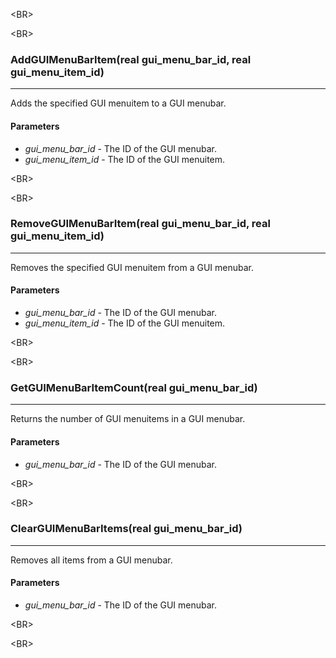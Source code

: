 

&lt;BR&gt;




&lt;BR&gt;


### AddGUIMenuBarItem(real gui\_menu\_bar\_id, real gui\_menu\_item\_id) ###

---

Adds the specified GUI menuitem to a GUI menubar.
#### Parameters ####
  * _gui\_menu\_bar\_id_ - The ID of the GUI menubar.
  * _gui\_menu\_item\_id_ - The ID of the GUI menuitem.


&lt;BR&gt;




&lt;BR&gt;


### RemoveGUIMenuBarItem(real gui\_menu\_bar\_id, real gui\_menu\_item\_id) ###

---

Removes the specified GUI menuitem from a GUI menubar.
#### Parameters ####
  * _gui\_menu\_bar\_id_ - The ID of the GUI menubar.
  * _gui\_menu\_item\_id_ - The ID of the GUI menuitem.


&lt;BR&gt;




&lt;BR&gt;


### GetGUIMenuBarItemCount(real gui\_menu\_bar\_id) ###

---

Returns the number of GUI menuitems in a GUI menubar.
#### Parameters ####
  * _gui\_menu\_bar\_id_ - The ID of the GUI menubar.


&lt;BR&gt;




&lt;BR&gt;


### ClearGUIMenuBarItems(real gui\_menu\_bar\_id) ###

---

Removes all items from a GUI menubar.
#### Parameters ####
  * _gui\_menu\_bar\_id_ - The ID of the GUI menubar.


&lt;BR&gt;




&lt;BR&gt;

